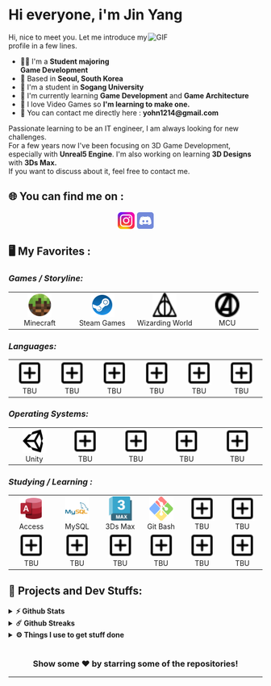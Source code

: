# Hi everyone, i'm Jin Yang
<img align="right" alt="GIF" src="https://github.com/abhisheknaiidu/abhisheknaiidu/blob/master/code.gif?raw=true" width="45%" />
<p width="45%">
Hi, nice to meet you. Let me introduce my profile in a few lines.
  <ul>
    <li>👨‍🔧 I'm a <b>Student majoring</li>Game Development</b></li>
    <li>📍 Based in <b>Seoul, South Korea</b></li>
    <li>🏢 I'm a student in <b>Sogang University</b></li>
    <li>🌱 I'm currently learning <b>Game Development</b> and <b>Game Architecture</b></li>
    <li>💬 I love Video Games so <b>I'm learning to make one.</b></li>
    <li>📮 You can contact me directly here : <b>yohn1214@gmail.com</b>
  </ul>
Passionate learning to be an IT engineer, I am always looking for new challenges.
<br>For a few years now I've been focusing on 3D Game Development, especially with <b>Unreal5 Engine</b>. I'm also working on learning <b>3D Designs</b> with <b>3Ds Max.</b><br>
If you want to discuss about it, feel free to contact me.
</p>

## 🌐 You can find me on :
<p align="center">
  <a href="https://www.instagram.com/jinyang._.1214/" target="_blank"><img alt="Jin Yang Instagram" src="icons/instagramicon.png" width="7%" align=middle></a>
  <a href="https://twitter.com/linit_io/" target="_blank"><img alt="Jin Yang Discord" src="icons/discordicon.svg" width="6.5%" align=middle></a>
</p>

## 🖥️ My Favorites :

<p align="right">
  <h3><i>Games / Storyline:</i></h3>
  <table>
  <tr border: none;>
    <td align="center" width="110">
      <a href="">
        <img src="icons/minecrafticon.svg" width="48" height="48" alt="Minecraft" />
      </a>
      <br>Minecraft
    </td>	  
    <td align="center" width="110">
      <a href="">
        <img src="icons/steamicon.svg" width="48" height="48" alt="Steam Games" />
      </a>
      <br>Steam Games
    </td>
    <td align="center" width="110">
      <a href="">
        <img src="icons/harrypottericon.svg" width="48" height="48" alt="Wizarding World" />
      </a>
      <br>Wizarding World
    </td>
    <td align="center" width="110">
      <a href="">
        <img src="icons/marvelicon.svg" width="48" height="48" alt="MCU" />
      </a>
      <br>MCU
    </td>
  </tr>
</table>
<p>
  <h3><i>Languages:</i></h3>
  <table>
  <tr border: none;>
   <td align="center" width="110">
      <a href="">
        <img src="icons/addicon.svg" width="48" height="48" alt="ToBeUpdated" />
      </a>
      <br>TBU
    </td>
    <td align="center" width="110">
      <a href="">
        <img src="icons/addicon.svg" width="48" height="48" alt="ToBeUpdated" />
      </a>
      <br>TBU
    </td>
    <td align="center" width="110">
      <a href="">
        <img src="icons/addicon.svg" width="48" height="48" alt="ToBeUpdated" />
      </a>
      <br>TBU
    </td>
    <td align="center" width="110">
      <a href="">
        <img src="icons/addicon.svg" width="48" height="48" alt="ToBeUpdated" />
      </a>
      <br>TBU
    </td>
    <td align="center" width="110">
      <a href="">
        <img src="icons/addicon.svg" width="48" height="48" alt="ToBeUpdated" />
      </a>
      <br>TBU
    </td>
    <td align="center" width="110">
      <a href="">
        <img src="icons/addicon.svg" width="48" height="48" alt="ToBeUpdated" />
      </a>
      <br>TBU
    </td>
  </tr>
</table>
</p>
<p>
  <h3><i>Operating Systems:</i></h3>
  <table>
  <tr border: none;>
    <td align="center" width="110">
      <a href="">
        <img src="icons/unityicon.svg" width="48" height="48" alt="Unity" />
      </a>
      <br>Unity
    </td>	  
    <td align="center" width="110">
      <a href="">
        <img src="icons/addicon.svg" width="48" height="48" alt="ToBeUpdated" />
      </a>
      <br>TBU
    </td>
    <td align="center" width="110">
      <a href="">
        <img src="icons/addicon.svg" width="48" height="48" alt="ToBeUpdated" />
      </a>
      <br>TBU
    </td>
    <td align="center" width="110">
      <a href="">
        <img src="icons/addicon.svg" width="48" height="48" alt="ToBeUpdated" />
      </a>
      <br>TBU
    </td>
    <td align="center" width="110">
      <a href="">
        <img src="icons/addicon.svg" width="48" height="48" alt="ToBeUpdated" />
      </a>
      <br>TBU
    </td>
  </tr>
</table>
</p>
<p>
  <h3><i>Studying / Learning :</i></h3>
  <table>
  <tr border: none;>
    <td align="center" width="110">
      <a href="">
        <img src="icons/accessicon.svg" width="48" height="48" alt="Access" />
      </a>
      <br>Access
    </td>	  
    <td align="center" width="110">
      <a href="">
        <img src="icons/mysqlicon.svg" width="48" height="48" alt="MySQL" />
      </a>
      <br>MySQL
    </td>
    <td align="center" width="110">
      <a href="">
        <img src="icons/3dsmaxicon.webp" width="48" height="48" alt="3Ds Max" />
      </a>
      <br>3Ds Max
    </td>
    <td align="center" width="110">
      <a href="">
        <img src="icons/gitbashicon.svg" width="48" height="48" alt="GitBash" />
      </a>
      <br>Git Bash
    </td>
    <td align="center" width="110">
      <a href="">
        <img src="icons/addicon.svg" width="48" height="48" alt="ToBeUpdated" />
      </a>
      <br>TBU
    </td>
    <td align="center" width="110">
      <a href="">
        <img src="icons/addicon.svg" width="48" height="48" alt="ToBeUpdated" />
      </a>
      <br>TBU
    </td>
  </tr>
  <tr>
    <td align="center" width="110">
      <a href="">
        <img src="icons/addicon.svg" width="48" height="48" alt="ToBeUpdated" />
      </a>
      <br>TBU
    </td>	  
    <td align="center" width="110">
      <a href="">
        <img src="icons/addicon.svg" width="48" height="48" alt="ToBeUpdated" />
      </a>
      <br>TBU
    </td>
    <td align="center" width="110">
      <a href="">
        <img src="icons/addicon.svg" width="48" height="48" alt="ToBeUpdated" />
      </a>
      <br>TBU
    </td>
    <td align="center" width="110">
      <a href="">
        <img src="icons/addicon.svg" width="48" height="48" alt="ToBeUpdated" />
      </a>
      <br>TBU
    </td>
    <td align="center" width="110">
      <a href="">
        <img src="icons/addicon.svg" width="48" height="48" alt="ToBeUpdated" />
      </a>
      <br>TBU
    </td>
    <td align="center" width="110">
      <a href="">
        <img src="icons/addicon.svg" width="48" height="48" alt="ToBeUpdated" />
      </a>
      <br>TBU
    </td>
  </tr>
</table>
</p>

## 🚧 Projects and Dev Stuffs:

<details>	
  <summary><b>⚡ Github Stats</b></summary>
	
  <br />
  <img height="180em" src="https://github-readme-stats.vercel.app/api?username=JYGgiri&show_icons=true&hide_border=true&&count_private=true&include_all_commits=true" />
  <img height="180em" src="https://github-readme-stats.vercel.app/api/top-langs/?username=JYGgiri&exclude_repo=KNN-Image-Classification&show_icons=true&hide_border=true&layout=compact&langs_count=8"/>
</details>

<details>	
  <summary><b>☄️ Github Streaks</b></summary>

  <br />
  <img height="180em" src="https://github-readme-streak-stats.herokuapp.com/?user=JYGgiri&hide_border=true" />
</details>
 
<details>	
  <br />
  <summary><b>⚙️ Things I use to get stuff done</b></summary>
  	<ul>
  	    <li><b>OS:</b> Windows OS</li>
	    <li><b>Laptop: </b> Samsung Gram 16inch"</li>
  	    <li><b>Browser: </b> Google Chrome Browser</li>
	    <li><b>Terminal: </b> </li>
	    <li><b>Code Editor:</b> VSCode, Notepad++</li>
	    <li><b>To Stay Updated:</b> N/A</li>
	</ul>	
</details>

#

<div align="center">

### Show some ❤️ by starring some of the repositories!

</div>

------
